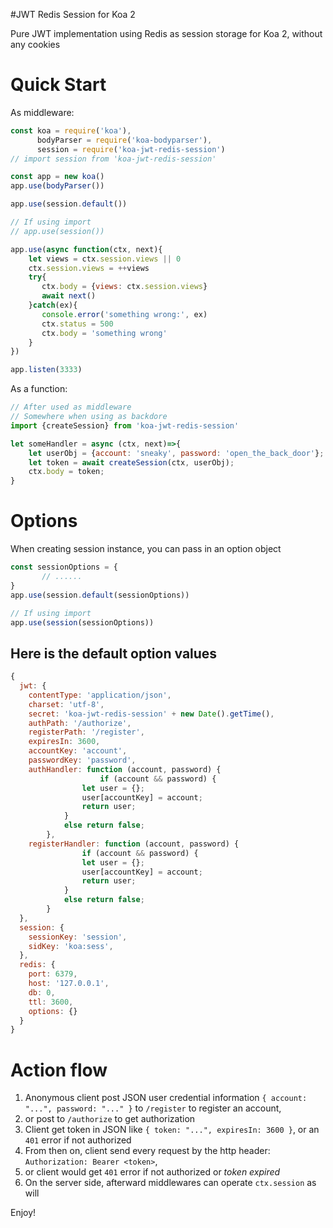 #JWT Redis Session for Koa 2

Pure JWT implementation using Redis as session storage for Koa 2, without any cookies

Quick Start
===========
As middleware:

```javascript
const koa = require('koa'),
      bodyParser = require('koa-bodyparser'),
      session = require('koa-jwt-redis-session')
// import session from 'koa-jwt-redis-session'

const app = new koa()
app.use(bodyParser())

app.use(session.default())

// If using import
// app.use(session()) 

app.use(async function(ctx, next){
    let views = ctx.session.views || 0
    ctx.session.views = ++views
    try{
       ctx.body = {views: ctx.session.views}
       await next()
    }catch(ex){
       console.error('something wrong:', ex)
       ctx.status = 500
       ctx.body = 'something wrong'
    }
})

app.listen(3333)
```

As a function:

```javascript
// After used as middleware
// Somewhere when using as backdore
import {createSession} from 'koa-jwt-redis-session'

let someHandler = async (ctx, next)=>{
    let userObj = {account: 'sneaky', password: 'open_the_back_door'};
    let token = await createSession(ctx, userObj);
    ctx.body = token;
}
```

Options
=======

When creating session instance, you can pass in an option object 

```javascript
const sessionOptions = {
       // ......
}
app.use(session.default(sessionOptions))

// If using import
app.use(session(sessionOptions))
```

Here is the default option values
---------------------------------

```javascript
{
  jwt: {
    contentType: 'application/json',
    charset: 'utf-8',
    secret: 'koa-jwt-redis-session' + new Date().getTime(),
    authPath: '/authorize',
    registerPath: '/register',
    expiresIn: 3600,
    accountKey: 'account',
    passwordKey: 'password',
    authHandler: function (account, password) {
            		if (account && password) {
 				let user = {};
				user[accountKey] = account;
				return user;
			}
			else return false;
        },
    registerHandler: function (account, password) {
           		if (account && password) {
				let user = {};
				user[accountKey] = account;
				return user;
			}
			else return false; 
        }
  },
  session: {
    sessionKey: 'session',
    sidKey: 'koa:sess',
  },
  redis: {
    port: 6379,
    host: '127.0.0.1',
    db: 0,
    ttl: 3600,
    options: {}
  }
}
```

Action flow
===========

1. Anonymous client post JSON user credential information `{ account: "...", password: "..." }` to `/register` to register an account, 
2. or post to `/authorize` to get authorization
3. Client get token in JSON like `{ token: "...", expiresIn: 3600 }`, or an `401` error if not authorized
4. From then on, client send every request by the http header: `Authorization: Bearer <token>`,
5. or client would get `401` error if not authorized or *token expired*
6. On the server side, afterward middlewares can operate `ctx.session` as will

Enjoy!
